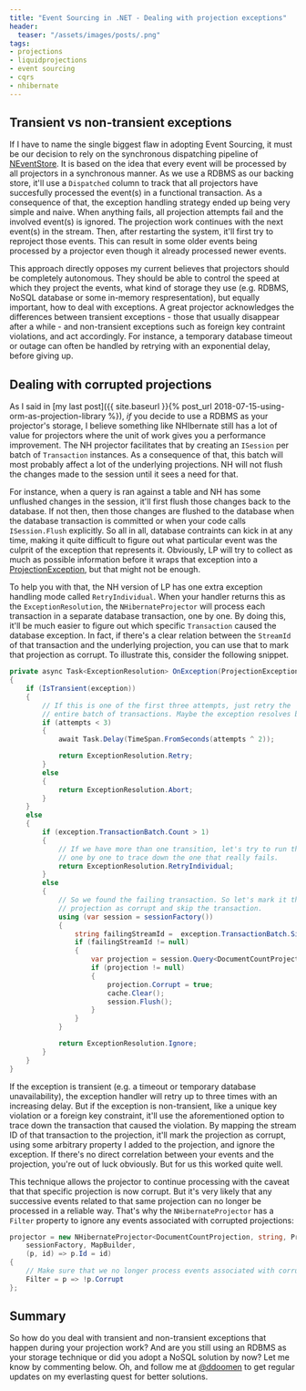 ```yaml
---
title: "Event Sourcing in .NET - Dealing with projection exceptions"
header:
  teaser: "/assets/images/posts/.png"
tags:
- projections
- liquidprojections
- event sourcing
- cqrs
- nhibernate
---
```


## Transient vs non-transient exceptions
If I have to name the single biggest flaw in adopting Event Sourcing, it must be our decision to rely on the synchronous dispatching pipeline of [NEventStore](https://github.com/NEventStore/NEventStore). It is based on the idea that every event will be processed by all projectors in a synchronous manner. As we use a RDBMS as our backing store, it'll use a `Dispatched` column to track that all projectors have succesfully processed the event(s) in a functional transaction. As a consequence of that, the exception handling strategy ended up being very simple and naive. When anything fails, all projection attempts fail and the involved event(s) is ignored. The projection work continues with the next event(s) in the stream. Then, after restarting the system, it'll first try to reproject those events. This can result in some older events being processed by a projector even though it already processed newer events. 

This approach directly opposes my current believes that projectors should be completely autonomous. They should be able to control the speed at which they project the events, what kind of storage they use (e.g. RDBMS, NoSQL database or some in-memory respresentation), but equally important, how to deal with exceptions. A great projector acknowledges the differences between transient exceptions - those that usually disappear after a while - and non-transient exceptions such as foreign key contraint violations, and act accordingly. For instance, a temporary database timeout or outage can often be handled by retrying with an exponential delay, before giving up.

## Dealing with corrupted projections
As I said in [my last post]({{ site.baseurl }}{% post_url 2018-07-15-using-orm-as-projection-library %}), _if_ you decide to use a RDBMS as your projector's storage, I believe something like NHIbernate still has a lot of value for projectors where the unit of work gives you a performance improvement. The NH projector facilitates that by creating an `ISession` per batch of `Transaction` instances. As a consequence of that, this batch will most probably affect a lot of the underlying projections. NH will not flush the changes made to the session until it sees a need for that. 

For instance, when a query is ran against a table and NH has some unflushed changes in the session, it'll first flush those changes back to the database. If not then, then those changes are flushed to the database when the database transaction is committed or when your code calls `ISession.Flush` explicitly. So all in all, database contraints can kick in at any time, making it quite difficult to figure out what particular event was the culprit of the exception that represents it. Obviously, LP will try to collect as much as possible information before it wraps that exception into a [ProjectionException](https://github.com/liquidprojections/LiquidProjections/blob/master/Src/LiquidProjections/ProjectionException.cs), but that might not be enough. 

To help you with that, the NH version of LP has one extra exception handling mode called `RetryIndividual`. When your handler returns this as the `ExceptionResolution`, the `NHibernateProjector` will process each transaction in a separate database transaction, one by one. By doing this, it'll be much easier to figure out which specific `Transaction` caused the database exception. In fact, if there's a clear relation between the `StreamId` of that transaction and the underlying projection, you can use that to mark that projection as corrupt. To illustrate this, consider the following snippet. 

```csharp
private async Task<ExceptionResolution> OnException(ProjectionException exception, int attempts, CancellationToken cancellationToken)
{
    if (IsTransient(exception))
    {
        // If this is one of the first three attempts, just retry the 
        // entire batch of transactions. Maybe the exception resolves by itself. Otherwise just abort.
        if (attempts < 3)
        {
            await Task.Delay(TimeSpan.FromSeconds(attempts ^ 2));

            return ExceptionResolution.Retry;
        }
        else
        {
            return ExceptionResolution.Abort;
        }
    }
    else
    {
        if (exception.TransactionBatch.Count > 1)
        {
            // If we have more than one transition, let's try to run them 
            // one by one to trace down the one that really fails.
            return ExceptionResolution.RetryIndividual;
        }
        else
        {
            // So we found the failing transaction. So let's mark it the affected 
            // projection as corrupt and skip the transaction.
            using (var session = sessionFactory())
            {
                string failingStreamId =  exception.TransactionBatch.Single().StreamId;
                if (failingStreamId != null)
                {
                    var projection = session.Query<DocumentCountProjection>().SingleOrDefault(x => x.Id == failingStreamId);
                    if (projection != null)
                    {
                        projection.Corrupt = true;
                        cache.Clear();
                        session.Flush();
                    }
                }
            }

            return ExceptionResolution.Ignore;
        }
    }
}
```

If the exception is transient (e.g. a timeout or temporary database unavailability), the exception handler will retry up to three times with an increasing delay. But if the exception is non-transient, like a unique key violation or a foreign key constraint, it'll use the aforementioned option to trace down the transaction that caused the violation. By mapping the stream ID of that transaction to the projection, it'll mark the projection as corrupt, using some arbitrary property I added to the projection, and ignore the exception. If there's no direct correlation between your events and the projection, you're out of luck obviously. But for us this worked quite well.

This technique allows the projector to continue processing with the caveat that that specific projection is now corrupt. But it's very likely that any successive events related to that same projection can no longer be processed in a reliable way. That's why the `NHibernateProjector` has a `Filter` property to ignore any events associated with corrupted projections:

```csharp
projector = new NHibernateProjector<DocumentCountProjection, string, ProjectorState>(
    sessionFactory, MapBuilder,
    (p, id) => p.Id = id)
{
    // Make sure that we no longer process events associated with corrupted projections. 
    Filter = p => !p.Corrupt
};
```

## Summary
So how do you deal with transient and non-transient exceptions that happen during your projection work? And are you still using an RDBMS as your storage technique or did you adopt a NoSQL solution by now? Let me know by commenting below.  Oh, and follow me at [@ddoomen](https://twitter.com/ddoomen) to get regular updates on my everlasting quest for better solutions.